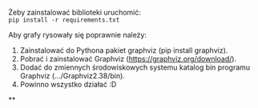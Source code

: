 Żeby zainstalować biblioteki uruchomić:\
`pip install -r requirements.txt`

Aby grafy rysowały się poprawnie należy:
1. Zainstalować do Pythona pakiet graphviz (pip install graphviz).
2. Pobrać i zainstalować Graphviz (https://graphviz.org/download/).
3. Dodać do zmiennych środowiskowych systemu katalog bin programu Graphviz (.../Graphviz2.38/bin).
4. Powinno wszystko działać :D

**